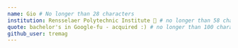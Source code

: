 ```yaml
---
name: Gio # No longer than 28 characters
institution: Rensselaer Polytechnic Institute 🚩 # no longer than 58 characters
quote: bachelor's in Google-fu - acquired :) # no longer than 100 characters, avoid using quotes(") to guarantee the format remains the same.
github_user: tremag
---
```

